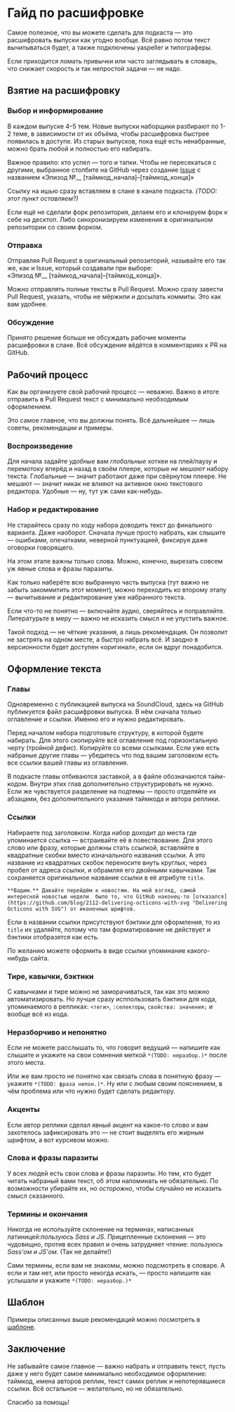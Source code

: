 # Гайд по расшифровке

Самое полезное, что вы можете сделать для подкаста — это расшифровать выпуски как угодно вообще. Всё равно потом текст вычитываться будет, а также подключены yaspeller и типограферы.

Если приходится ломать привычки или часто заглядывать в словарь, что снижает скорость и так непростой задачи — не надо.

## Взятие на расшифровку

### Выбор и информирование

В каждом выпуске 4–5 тем. Новые выпуски наборщики разбирают по 1-2 теме, в зависимости от их объёма, чтобы расшифровка быстрее появилась в доступе. Из старых выпусков, пока ещё есть ненабранные, можно брать любой и полностью его набирать.

Важное правило: кто успел — того и тапки. Чтобы не пересекаться с другими, выбранное столбите на GitHub через создание [Issue](https://github.com/web-standards-ru/podcast/issues) с названием «Эпизод №__ [таймкод_начала]–[таймкод_конца]»

Ссылку на ишью сразу вставляем в слаке в канале подкаста. *(TODO: этот пункт оставляем?)*

Если ещё не сделали форк репозитория, делаем его и клонируем форк к себе на десктоп. Либо синхронизируем изменения в оригинальном репозитории со своим форком.

### Отправка

Отправляя Pull Request в оригинальный репозиторий, называйте его так же, как и Issue, который создавали при выборе: «Эпизод №__ [таймкод_начала]–[таймкод_конца]».

Можно отправлять полные тексты в Pull Request. Можно сразу завести Pull Request, указать, чтобы не мёржили и досылать коммиты. Это как вам удобнее.

### Обсуждение

Принято решение больше не обсуждать рабочие моменты расшифровки в слаке. Всё обсуждение вёдётся в комментариях к PR на GitHub.

## Рабочий процесс

Как вы организуете свой рабочий процесс — неважно. Важно в итоге отправить в Pull Request текст с минимально необходимым оформлением.

Это самое главное, что вы должны понять. Всё дальнейшее — лишь советы, рекомендации и примеры.

### Воспроизведение

Для начала задайте _удобные_ вам _глобальные_ хоткеи на плей/паузу и перемотоку вперёд и назад в своём плеере, которые _не мешают_ набору текста. Глобальные — значит работают даже при свёрнутом плеере. Не мешают — значит никак не влияют на активное окно текстового редактора. Удобные — ну, тут уж сами как-нибудь.

### Набор и редактирование

Не старайтесь сразу по ходу набора доводить текст до финального варианта. Даже наоборот. Сначала лучше просто набрать, как слышите — ошибками, опечатками, неверной пунктуацией, фиксируя даже оговорки говорящего.

На этом этапе важны только слова. Можно, конечно, вырезать совсем уж явные слова и фразы паразиты.

Как только наберёте всю выбранную часть выпуска (тут важно не забыть закоммитить этот момент), можно переходить ко второму этапу — вычитывание и редактирование уже набранного текста.

Если что-то не понятно — включайте аудио, сверяйтесь и поправляйте. Литературьте в меру — важно не исказить смысл и не  упустить важное.

Такой подход — не чёткие указания, а лишь рекомендация. Он позволит не застрять на одном месте, а быстро набрать всё. И заодно в версионности будет доступен «оригинал», если он вдруг понадобится.

## Оформление текста

### Главы

Одновременно с публикацией выпуска на SoundCloud, здесь на GitHub публикуется файл расшифровки выпуска. В нём сначала только оглавление и ссылки. Именно его и нужно редактировать.

Перед началом набора подготовьте структуру, в которой будете набирать. Для этого скопируйте всё оглавление под горизонтальную черту (тройной дефис). Копируйте со всеми ссылками. Если уже есть набраные другие главы — убедитесь что под вашим заголовком есть все ссылки вашей главы из оглавления.

В подкасте главы отбиваются заставкой, а в файле обозначаются тайм-кодом. Внутри этих глав дополнительно структурировать не нужно. Если же чувствуется разделение на подтемы — просто отделяйте их абзацами, без дополнительного указания таймкода и автора реплики.

### Ссылки

Набираете под заголовком. Когда набор доходит до места где упоминается ссылка — встраивайте её в повествование. Для этого слово или фразу, которые должны стать ссылкой, вставляйте в квадратные скобки вместо изначального названия ссылки. А это название из квадратных скобок переносите внуть круглых, через пробел от адреса ссылки, и обрамляя его двойными кавычками. Так сохраняется оригинальное название ссылки в её атрибуте `title`.

    **Вадим.** Давайте перейдём к новостям. На мой взгляд, самой интересной новостью недели  было то, что GitHub наконец-то [отказался](https://github.com/blog/2112-delivering-octicons-with-svg "Delivering Octicons with SVG") от иконочных шрифтов.

Если в названии ссылки присутствуют бэктики для оформления, то из `title` их удаляйте, потому что там форматирование не действует и бэктики отобразятся как есть.

По желанию можете оформить в виде ссылки упоминание какого-нибудь сайта.

### Тире, кавычки, бэктики

С кавычками и тире можно не заморачиваться, так как это можно автоматизировать.
Но лучше сразу исппользовать бэктики для кода, упоминаемого в репликах: `<теги>`, `:селекторы`, `свойства: значения;` и вообще всё из кода.

### Неразборчиво и непонятно

Если не можете расслышать то, что говорит ведущий — напишите как слышите и укажите на свои сомнения меткой `*(TODO: неразбор.)*` после этого места.

Или же вам просто не понятно как связать слова в понятную фразу — укажите `*(TODO: фраза непон.)*`. Ну или с любым своим пояснением, в чём проблема или что нужно будет сделать редактору.

### Акценты

Если автор реплики сделал _явный_ акцент на какое-то слово и вам захотелось зафиксировать это — не стоит выделять его жирным шрифтом, а вот курсивом можно.

### Слова и фразы паразиты

У всех людей есть свои слова и фразы паразиты. Но тем, кто будет читать набраный вами текст, об этом напоминать не обязательно. По возможности убирайте их, но _осторожно_, чтобы случайно не исказить смысл сказанного.

### Термины и окончания

Никогда не используйте склонение на терминах, написанных латиницей: ​_пользуюсь Sass и JS._​ Прицепленные склонения — это чудовищно, против всех правил и очень затрудняет чтение: ​_пользуюсь Sass'ом и JS'ом._ (Так не делайте!)​

Сами термины, если вам не знакомы, можно подсмотреть в словаре. А если и там нет, или просто некогда искать, — просто напишите как услышали и укажите `*(TODO: неразбор.)*`

## Шаблон

Примеры описанных выше рекомендаций можно посмотреть в [шаблоне](https://github.com/web-standards-ru/podcast/blob/master/episodes/episode-N.md).

## Заключение

Не забывайте самое главное — важно набрать и отправить текст, пусть даже у него будет самое минимально необходимое оформление: таймкод, имена авторов реплик, текст самих реплик и непотерявшиеся ссылки. Всё остальное — желательно, но не обязательно.

Спасибо за помощь!
